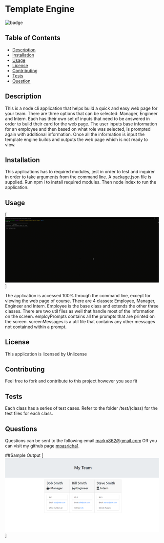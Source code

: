 # Template Engine
![badge](https://img.shields.io/badge/License-Unlicense-blue)

## Table of Contents 
* [Description](#description)
* [Installation](#installation)
* [Usage](#usage)
* [License](#license)
* [Contributing](#contributing)
* [Tests](#tests)
* [Question](#questions)

## Description
This is a node cli application that helps build a quick and easy web page for your team. There are three options that can be selected: Manager, Engineer and Intern. Each has their own set of inputs that need to be answered in order to build their card for the web page. The user inputs base information for an employee and then based on what role was selected, is prompted again with additional information. Once all the information is input the template engine builds and outputs the web page which is not ready to view. 
## Installation
This applications has to required modules, jest in order to test and inquirer in order to take arguments from the command line. A package.json file is supplied. Run npm i to install required modules. Then node index to run the application. 
## Usage 
[![Walkthrough](screen-capture.gif)]

The application is accessed 100% through the command line, except for viewing the web page of course. There are 4 classes: Employee, Manager, Engineer and Intern. Employee is the base class and extends the other three classes. There are two util files as well that handle most of the information on the screen. employPrompts contains all the prompts that are printed on the screen. screenMessages is a util file that contains any other messages not contained within a prompt. 
## License
This application is licensed by Unlicense
## Contributing
Feel free to fork and contribute to this project however you see fit
## Tests
Each class has a series of test cases. Refer to the folder /test/(class) for the test files for each class. 
## Questions
Questions can be sent to the following email markp862@gmail.com 
OR you can visit my github page [mpasricha1](https://github.com/mpasricha1).

##Sample Output
[![Walkthrough](sample_output.png)]

